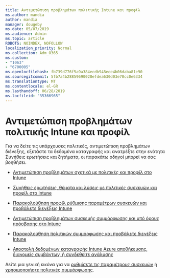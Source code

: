 ```yaml
---
title: Αντιμετώπιση προβλημάτων πολιτικής Intune και προφίλ
ms.author: mandia
author: mandia
manager: dougeby
ms.date: 05/07/2019
ms.audience: Admin
ms.topic: article
ROBOTS: NOINDEX, NOFOLLOW
localization_priority: Normal
ms.collection: Adm_O365
ms.custom:
- "1063"
- "6700005"
ms.openlocfilehash: fb739d776f5a9a384ecdb948eee4b06daba81e90
ms.sourcegitcommit: 5fb7a4b28859690020efdea630d03e70cc0e6334
ms.translationtype: MT
ms.contentlocale: el-GR
ms.lasthandoff: 06/28/2019
ms.locfileid: "35366965"
---
```

# <a name="troubleshooting-intune-policy-and-profiles"></a>Αντιμετώπιση προβλημάτων πολιτικής Intune και προφίλ

Για να δείτε τις υπάρχουσες πολιτικές, αντιμετώπιση προβλημάτων διένεξης, εξετάστε τα δεδομένα καταγραφής και ανατρέξτε στην ενότητα Συνήθεις ερωτήσεις και ζητήματα, οι παρακάτω οδηγοί μπορεί να σας βοηθήσει.

- [Αντιμετώπιση προβλημάτων σχετικά με πολιτικές και προφίλ στο Intune](https://docs.microsoft.com/intune/troubleshoot-policies-in-microsoft-intune)

- [Συνήθεις ερωτήσεις, θέματα και λύσεις με πολιτικές συσκευών και προφίλ στο Intune](https://docs.microsoft.com/intune/device-profile-troubleshoot)

- [Παρακολούθηση προφίλ ρύθμισης παραμέτρων συσκευών και προβάλετε διενέξεις Intune](https://docs.microsoft.com/intune/device-profile-monitor)

- [Αντιμετώπιση προβλημάτων συσκευής συμμόρφωσης και υπό όρους πρόσβασης στο Intune](https://docs.microsoft.com/intune/troubleshoot-conditional-access)

- [Παρακολούθηση πολιτικών συμμόρφωσης και προβάλετε διενέξεις Intune](https://docs.microsoft.com/intune/compliance-policy-monitor)

- [Αποστολή δεδομένων καταγραφής Intune Azure αποθήκευσης, διανομείς συμβάντων, ή συνδεθείτε ανάλυσης](https://docs.microsoft.com/intune/review-logs-using-azure-monitor)

Δείτε μια γενική εικόνα για να [ρυθμίσετε τις παραμέτρους συσκευών](https://docs.microsoft.com/intune/device-profiles) ή [χρησιμοποιήστε πολιτικές συμμόρφωσης](https://docs.microsoft.com/intune/device-compliance-get-started).